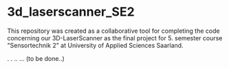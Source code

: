 # 3d_laserscanner_SE2
This repository was created as a collaborative tool for completing the code concerning our 3D-LaserScanner as the final project for 5. semester  course "Sensortechnik 2" at University of Applied Sciences Saarland.

.
.
..
...
(to be done..)
